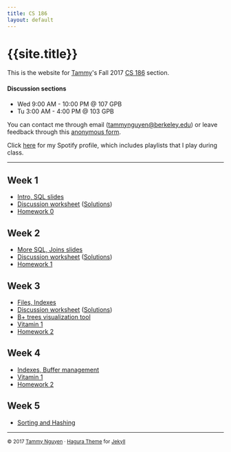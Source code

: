 ```yaml
---
title: CS 186
layout: default
---
```


# {{site.title}}

This is the website for [Tammy][my-website]'s Fall 2017
[CS 186][course-website] section.  

#### Discussion sections
- Wed 9:00 AM - 10:00 PM @ 107 GPB
- Tu 3:00 AM - 4:00 PM @ 103 GPB

You can contact me through email (tammynguyen@berkeley.edu) or leave feedback through this [anonymous form][anon-feedback].

Click [here][spotify] for my Spotify profile, which includes playlists that I play during class. 

- - -

## Week 1
- [Intro, SQL slides][intro-slides]
- [Discussion worksheet][sql-wkst] ([Solutions][sql-wkst-sol])
- [Homework 0][hw0]

## Week 2
- [More SQL, Joins slides][sql2-slides]
- [Discussion worksheet][joins-wkst] ([Solutions][joins-wkst-sol])
- [Homework 1][hw1]


## Week 3
- [Files, Indexes][files-indexes-slides]
- [Discussion worksheet][files-wkst] ([Solutions][files-wkst-sol])
- [B+ trees visualization tool][b-trees-visual]
- [Vitamin 1][vitamin1]
- [Homework 2][hw2]

## Week 4
- [Indexes, Buffer management][indexes-buffer-slides]
- [Vitamin 1][vitamin1]
- [Homework 2][hw2]

## Week 5
- [Sorting and Hashing][sort-hash-slides]

[my-website]: http://tmmydngyn.com
[course-website]: http://www.cs186berkeley.net/
[spotify]: https://play.spotify.com/user/tmmydngyn

[anon-feedback]: https://goo.gl/forms/jdh0sAyOIID2i0DN2

[intro-slides]: https://docs.google.com/a/berkeley.edu/presentation/d/1o4NIBvH9AWi73VcpALa2j7aTKaEhqS6ANtup2sHun9w/edit?usp=sharing
[sql2-slides]: https://docs.google.com/a/berkeley.edu/presentation/d/1GN11fA-Ck7z8pEPcYYVgGfRSF8MRmJWenoYD435Ueok/edit?usp=sharing
[files-indexes-slides]: https://docs.google.com/a/berkeley.edu/presentation/d/1KC87CdUBjvktXDk9cvxPfI64zcT5PxhmiI3cCnYAauw/edit?usp=sharing
[indexes-buffer-slides]: https://docs.google.com/a/berkeley.edu/presentation/d/1lCzrzkc3UZ14obXL4er70NsUw4jeb_FxiYuXfWp_VTE/edit?usp=sharing
[sort-hash-slides]: https://docs.google.com/a/berkeley.edu/presentation/d/1yAvL4LxDd0spvKot3Q5U_qb7lPsweLVfcunYFvc21k4/edit?usp=sharing

[sql-wkst]: https://drive.google.com/open?id=0By13EEuY1_ncdFlMQTJPX2haNTg
[sql-wkst-sol]: https://drive.google.com/open?id=0By13EEuY1_ncampIWmlxZGQyWUE
[joins-wkst]: https://drive.google.com/open?id=0ByvE6MB_iWpAcXFPcThuazNFM2s
[joins-wkst-sol]: https://drive.google.com/open?id=0ByvE6MB_iWpAOV9sOWI0UzlwVEk
[files-wkst]: https://drive.google.com/open?id=0ByvE6MB_iWpAQUowaWc0UXNoeGs
[files-wkst-sol]: https://drive.google.com/open?id=0ByvE6MB_iWpAd3VDRmItY0dEcUk

[vitamin1]: https://docs.google.com/forms/d/e/1FAIpQLScwr6Pw7l_fp3zYzZ9fsnkQiFyXlgDB7VlGpgyh12jQff_GLA/viewform

[hw0]: https://d1b10bmlvqabco.cloudfront.net/attach/j61p9bqidklz/hhs20p6dvpz1ev/j6qvt3fpbowf/hw0.pdf
[hw1]: https://github.com/berkeley-cs186/course/tree/master/hw1
[hw2]: https://github.com/berkeley-cs186/course/tree/master/hw2

[b-trees-visual]: https://www.cs.usfca.edu/~galles/visualization/BPlusTree.html

- - - 
<small> © 2017 [Tammy Nguyen](http://tmmydngyn.com) · [Hagura Theme](https://github.com/sharu725/hagura) for [Jekyll](https://jekyllrb.com/) </small> <br/><br/>
